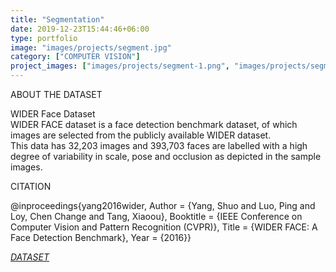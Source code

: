 ```yaml
---
title: "Segmentation"
date: 2019-12-23T15:44:46+06:00
type: portfolio
image: "images/projects/segment.jpg"
category: ["COMPUTER VISION"]
project_images: ["images/projects/segment-1.png", "images/projects/segment-2.png"]
---
```


ABOUT THE DATASET

WIDER Face Dataset \
WIDER FACE dataset is a face detection benchmark dataset, of which images are selected from the publicly available WIDER dataset. \
This data has 32,203 images and 393,703 faces are labelled with a high degree of variability in scale, pose and occlusion as depicted in the sample images.

CITATION

@inproceedings{yang2016wider,
	Author = {Yang, Shuo and Luo, Ping and Loy, Chen Change and Tang, Xiaoou},
	Booktitle = {IEEE Conference on Computer Vision and Pattern Recognition (CVPR)},
	Title = {WIDER FACE: A Face Detection Benchmark},
	Year = {2016}}

*[DATASET]("http://shuoyang1213.me/WIDERFACE/")*
